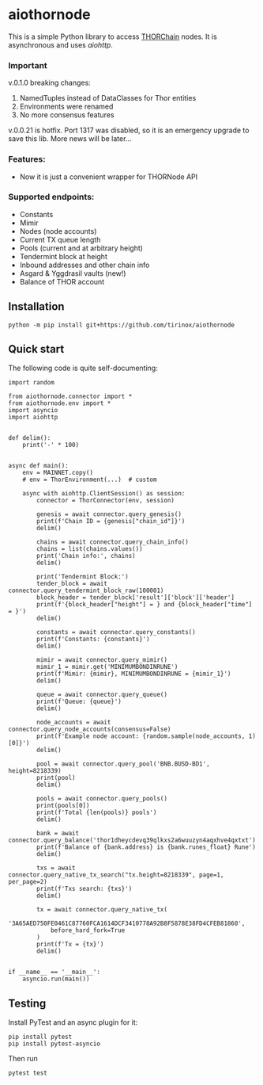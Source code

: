 # aiothornode

This is a simple Python library to access [THORChain](https://thorchain.org/) nodes. It is asynchronous and uses _aiohttp_.

### Important

v.0.1.0 breaking changes:
1. NamedTuples instead of DataClasses for Thor entities
2. Environments were renamed
3. No more consensus features

v.0.0.21 is hotfix. Port 1317 was disabled, so it is an emergency upgrade to save this lib. More news will be later... 

### Features:

* Now it is just a convenient wrapper for THORNode API

### Supported endpoints:

* Constants
* Mimir
* Nodes (node accounts)
* Current TX queue length
* Pools (current and at arbitrary height)
* Tendermint block at height
* Inbound addresses and other chain info
* Asgard & Yggdrasil vaults (new!)
* Balance of THOR account

## Installation

`python -m pip install git+https://github.com/tirinox/aiothornode`

## Quick start

The following code is quite self-documenting:

```
import random

from aiothornode.connector import *
from aiothornode.env import *
import asyncio
import aiohttp


def delim():
    print('-' * 100)


async def main():
    env = MAINNET.copy()
    # env = ThorEnvironment(...)  # custom

    async with aiohttp.ClientSession() as session:
        connector = ThorConnector(env, session)

        genesis = await connector.query_genesis()
        print(f'Chain ID = {genesis["chain_id"]}')
        delim()

        chains = await connector.query_chain_info()
        chains = list(chains.values())
        print('Chain info:', chains)
        delim()

        print('Tendermint Block:')
        tender_block = await connector.query_tendermint_block_raw(100001)
        block_header = tender_block['result']['block']['header']
        print(f'{block_header["height"] = } and {block_header["time"] = }')
        delim()

        constants = await connector.query_constants()
        print(f'Constants: {constants}')
        delim()

        mimir = await connector.query_mimir()
        mimir_1 = mimir.get('MINIMUMBONDINRUNE')
        print(f'Mimir: {mimir}, MINIMUMBONDINRUNE = {mimir_1}')
        delim()

        queue = await connector.query_queue()
        print(f'Queue: {queue}')
        delim()

        node_accounts = await connector.query_node_accounts(consensus=False)
        print(f'Example node account: {random.sample(node_accounts, 1)[0]}')
        delim()

        pool = await connector.query_pool('BNB.BUSD-BD1', height=8218339)
        print(pool)
        delim()

        pools = await connector.query_pools()
        print(pools[0])
        print(f'Total {len(pools)} pools')
        delim()

        bank = await connector.query_balance('thor1dheycdevq39qlkxs2a6wuuzyn4aqxhve4qxtxt')
        print(f'Balance of {bank.address} is {bank.runes_float} Rune')
        delim()

        txs = await connector.query_native_tx_search("tx.height=8218339", page=1, per_page=2)
        print(f'Txs search: {txs}')
        delim()

        tx = await connector.query_native_tx(
            '3A65AED750FE0461C87760FCA1614DCF3410778A92B8F5878E38FD4CFEB81860',
            before_hard_fork=True
        )
        print(f'Tx = {tx}')
        delim()


if __name__ == '__main__':
    asyncio.run(main())
```

## Testing

Install PyTest and an async plugin for it:

```
pip install pytest
pip install pytest-asyncio
```

Then run

```
pytest test
```
